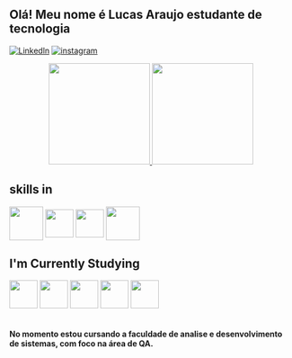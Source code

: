 ## Olá! Meu nome é Lucas Araujo estudante de tecnologia 
<div style="display: inline_block; justify-content: center;">  
  
[![Linkedln](https://img.shields.io/badge/LinkedIn-0077B5?style=for-the-badge&logo=linkedin&logoColor=white)](https://www.linkedin.com/in/lucas-araujo-71572620b)
[![instagram](https://img.shields.io/badge/Instagram-E4405F?style=for-the-badge&logo=instagram&logoColor=white)](https://www.instagram.com/kbc_lucas)

</div>
<div style="display: flex; justify-content: center;">
  <a href="https://github.com/LucasArquiv">
    <img height="180cm" src="https://github-readme-stats.vercel.app/api?username=LucasArquiv&show_icons=true&theme=dracula"/>
    <img height="180cm" src="https://github-readme-stats.vercel.app/api/top-langs/?username=LucasArquiv&layout=compact&langs_count=16&theme=dracula"/>
  </a>
</div>


## skills in

<div style="display: inline_block">
  <img  align = "center" height="60" width ="60" src="https://cdn.jsdelivr.net/gh/devicons/devicon/icons/cucumber/cucumber-plain-wordmark.svg" >
  <img  align = "center" height="50" width ="50" src="https://cdn.jsdelivr.net/gh/devicons/devicon/icons/java/java-original.svg">
  <img  align = "center" height="50" width ="50" src="https://cdn.jsdelivr.net/gh/devicons/devicon/icons/selenium/selenium-original.svg" />
  <img  align = "center" height="60" width ="60" src="https://cdn.jsdelivr.net/gh/devicons/devicon/icons/microsoftsqlserver/microsoftsqlserver-plain-wordmark.svg" />                   
</div>

## I'm Currently Studying

<div style="display: inline_block">
  <img  align = "center" height="50" width ="50" src="https://cdn.jsdelivr.net/gh/devicons/devicon/icons/java/java-original.svg">
  <img  align = "center" height="50" width ="50" src="https://cdn.jsdelivr.net/gh/devicons/devicon/icons/javascript/javascript-plain.svg" />
  <img  align = "center" height="50" width ="50" src="https://cdn.jsdelivr.net/gh/devicons/devicon/icons/python/python-original-wordmark.svg" /> 
  <img  align = "center" height="50" width ="50" src="https://cdn.jsdelivr.net/gh/devicons/devicon/icons/flutter/flutter-original.svg" />
  <img  align = "center" height="50" width ="50" src="https://cdn.jsdelivr.net/gh/devicons/devicon/icons/dart/dart-original.svg" />
          
          
</div><br/>

#### No momento estou cursando a faculdade de analise e desenvolvimento de sistemas, com foco na área de QA.
